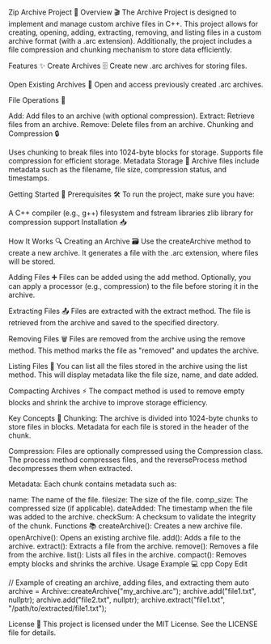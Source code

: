 Zip Archive Project 🎉
Overview 🎬
The Archive Project is designed to implement and manage custom archive files in C++. This project allows for creating, opening, adding, extracting, removing, and listing files in a custom archive format (with a .arc extension). Additionally, the project includes a file compression and chunking mechanism to store data efficiently.

Features ✨
Create Archives 🗄️
Create new .arc archives for storing files.

Open Existing Archives 📂
Open and access previously created .arc archives.

File Operations 📑

Add: Add files to an archive (with optional compression).
Extract: Retrieve files from an archive.
Remove: Delete files from an archive.
Chunking and Compression 🔒

Uses chunking to break files into 1024-byte blocks for storage.
Supports file compression for efficient storage.
Metadata Storage 📝
Archive files include metadata such as the filename, file size, compression status, and timestamps.

Getting Started 🚀
Prerequisites 🛠️
To run the project, make sure you have:

A C++ compiler (e.g., g++)
filesystem and fstream libraries
zlib library for compression support
Installation 📥

How It Works 🔍
Creating an Archive 🗃️
Use the createArchive method to create a new archive. It generates a file with the .arc extension, where files will be stored.

Adding Files ➕
Files can be added using the add method. Optionally, you can apply a processor (e.g., compression) to the file before storing it in the archive.

Extracting Files 📤
Files are extracted with the extract method. The file is retrieved from the archive and saved to the specified directory.

Removing Files 🗑️
Files are removed from the archive using the remove method. This method marks the file as "removed" and updates the archive.

Listing Files 📜
You can list all the files stored in the archive using the list method. This will display metadata like the file size, name, and date added.

Compacting Archives ⚡
The compact method is used to remove empty blocks and shrink the archive to improve storage efficiency.

Key Concepts 🧠
Chunking:
The archive is divided into 1024-byte chunks to store files in blocks. Metadata for each file is stored in the header of the chunk.

Compression:
Files are optionally compressed using the Compression class. The process method compresses files, and the reverseProcess method decompresses them when extracted.

Metadata:
Each chunk contains metadata such as:

name: The name of the file.
filesize: The size of the file.
comp_size: The compressed size (if applicable).
dateAdded: The timestamp when the file was added to the archive.
checkSum: A checksum to validate the integrity of the chunk.
Functions 📚
createArchive(): Creates a new archive file.
openArchive(): Opens an existing archive file.
add(): Adds a file to the archive.
extract(): Extracts a file from the archive.
remove(): Removes a file from the archive.
list(): Lists all files in the archive.
compact(): Removes empty blocks and shrinks the archive.
Usage Example 💻
cpp
Copy
Edit

// Example of creating an archive, adding files, and extracting them
auto archive = Archive::createArchive("my_archive.arc");
archive.add("file1.txt", nullptr);
archive.add("file2.txt", nullptr);
archive.extract("file1.txt", "/path/to/extracted/file1.txt");


License 📝
This project is licensed under the MIT License. See the LICENSE file for details.

